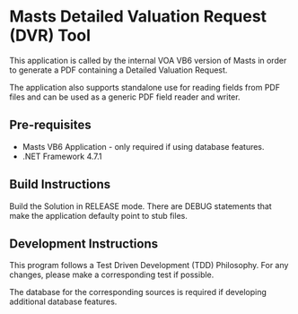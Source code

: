 # Masts Detailed Valuation Request (DVR) Tool

This application is called by the internal VOA VB6 version of Masts in order to generate a PDF containing a Detailed Valuation Request.

The application also supports standalone use for reading fields from PDF files and can be used as a generic PDF field reader and writer.

## Pre-requisites

* Masts VB6 Application - only required if using database features.
* .NET Framework 4.7.1

## Build Instructions

Build the Solution in RELEASE mode. There are DEBUG statements that make the application defaulty point to stub files.

## Development Instructions

This program follows a Test Driven Development (TDD) Philosophy. For any changes, please make a corresponding test if possible.

The database for the corresponding sources is required if developing additional database features.